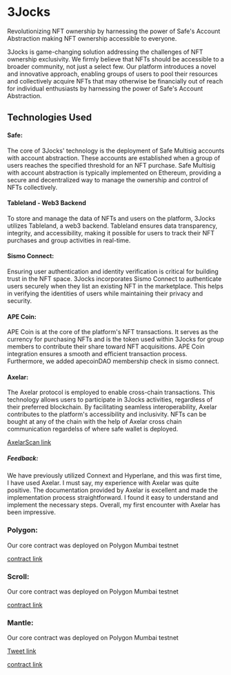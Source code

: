 # 3Jocks 
Revolutionizing NFT ownership by harnessing the power of Safe's Account Abstraction making NFT ownership accessible to everyone.

3Jocks is game-changing solution addressing the challenges of NFT ownership exclusivity. We firmly believe that NFTs should be accessible to a broader community, not just a select few. Our platform introduces a novel and innovative approach, enabling groups of users to pool their resources and collectively acquire NFTs that may otherwise be financially out of reach for individual enthusiasts by harnessing the power of Safe's Account Abstraction.

## Technologies Used
#### Safe:
The core of 3Jocks' technology is the deployment of Safe Multisig accounts with account abstraction. These accounts are established when a group of users reaches the specified threshold for an NFT purchase. Safe Multisig with account abstraction is typically implemented on Ethereum, providing a secure and decentralized way to manage the ownership and control of NFTs collectively.

#### Tableland - Web3 Backend
To store and manage the data of NFTs and users on the platform, 3Jocks utilizes Tableland, a web3 backend. Tableland ensures data transparency, integrity, and accessibility, making it possible for users to track their NFT purchases and group activities in real-time.

#### Sismo Connect: 
Ensuring user authentication and identity verification is critical for building trust in the NFT space. 3Jocks incorporates Sismo Connect to authenticate users securely when they list an existing NFT in the marketplace. This helps in verifying the identities of users while maintaining their privacy and security.

#### APE Coin: 
APE Coin is at the core of the platform's NFT transactions. It serves as the currency for purchasing NFTs and is the token used within 3Jocks for group members to contribute their share toward NFT acquisitions. APE Coin integration ensures a smooth and efficient transaction process. Furthermore, we added apecoinDAO membership check in sismo connect.

#### Axelar: 
The Axelar protocol is employed to enable cross-chain transactions. This technology allows users to participate in 3Jocks activities, regardless of their preferred blockchain. By facilitating seamless interoperability, Axelar contributes to the platform's accessibility and inclusivity. NFTs can be bought at any of the chain with the help of Axelar cross chain communication regardelss of where safe wallet is deployed.

[AxelarScan link](https://testnet.axelarscan.io/gmp/0x61a97c960a188c64b4a355ecd08e662c702a2f8e1f8f2bab746fee674a9e3256:9)
##### Feedback:

We have previously utilized Connext and Hyperlane, and this was first time, I have used Axelar. I must say, my experience with Axelar was quite positive. The documentation provided by Axelar is excellent and made the implementation process straightforward. I found it easy to understand and implement the necessary steps. Overall, my first encounter with Axelar has been impressive.



### Polygon:

Our core contract was deployed on Polygon Mumbai testnet

[contract link](https://mumbai.polygonscan.com/address/0xB0C4BD373936511D09fC6cb0Da87E6c74241Abb7#code)

### Scroll:

Our core contract was deployed on Polygon Mumbai testnet

[contract link](https://sepolia.scrollscan.com/address/0xB0C4BD373936511D09fC6cb0Da87E6c74241Abb7)

### Mantle:

Our core contract was deployed on Polygon Mumbai testnet


[Tweet link](https://x.com/dineshaitham1/status/1716152960504471656?s=46&t=k4KrgniAYumb04C1Vpo9Aw)

[contract link](https://explorer.testnet.mantle.xyz/address/0xB0C4BD373936511D09fC6cb0Da87E6c74241Abb7)



